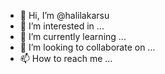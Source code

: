 - 👋 Hi, I’m @halilakarsu
- 👀 I’m interested in ...
- 🌱 I’m currently learning ...
- 💞️ I’m looking to collaborate on ...
- 📫 How to reach me ...

<!---
halilakarsu/halilakarsu is a ✨ special ✨ repository because its `README.md` (this file) appears on your GitHub profile.
You can click the Preview link to take a look at your changes.
--->
